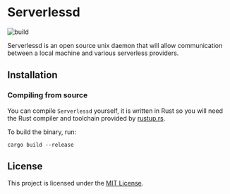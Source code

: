 # Serverlessd
![build](https://github.com/dmccrevan/serverlessd/workflows/Rust/badge.svg?branch=master) 

Serverlessd is an open source unix daemon that will allow communication between a local machine and various serverless providers.


## Installation

### Compiling from source

You can compile `Serverlessd` yourself, it is written in Rust so you will need the Rust compiler and toolchain provided by [rustup.rs](https://rustup.rs).

To build the binary, run:

```cargo build --release```


## License
This project is licensed under the [MIT License](./LICENSE).
